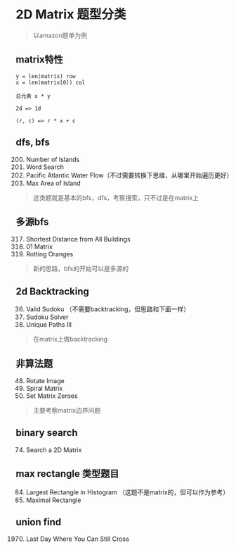 # 2D Matrix 题型分类
> 以amazon题单为例


## matrix特性

```
y = len(matrix) row
x = len(matrix[0]) col

总元素 x * y

2d => 1d

(r, c) => r * x + c
```

## dfs, bfs

200. Number of Islands  
79. Word Search  
417. Pacific Atlantic Water Flow（不过需要转换下思维，从哪里开始遍历更好）  
695. Max Area of Island

> 这类题就是基本的bfs，dfs，考察搜索，只不过是在matrix上

## 多源bfs


317. Shortest Distance from All Buildings  
542. 01 Matrix  
994. Rotting Oranges  


> 新的思路，bfs的开始可以是多源的

## 2d Backtracking

36. Valid Sudoku （不需要backtracking，但思路和下面一样）  
37. Sudoku Solver  
980. Unique Paths III  

> 在matrix上做backtracking

## 非算法题

48. Rotate Image  
54. Spiral Matrix  
73. Set Matrix Zeroes  

> 主要考察matrix边界问题

## binary search

74. Search a 2D Matrix



## max rectangle 类型题目

84. Largest Rectangle in Histogram  （这题不是matrix的，但可以作为参考）
85. Maximal Rectangle  


## union find

1970. Last Day Where You Can Still Cross
